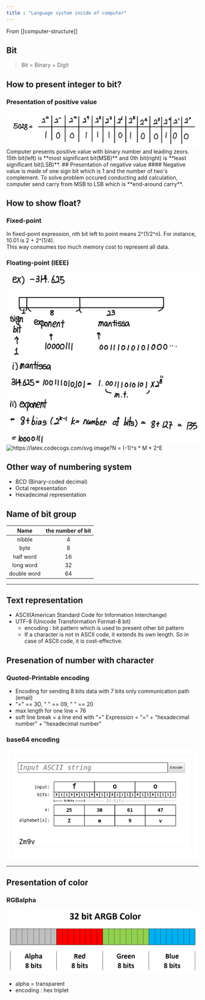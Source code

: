 ```yaml
---
title : "Language system inside of computer"
---
```

From [[computer-structure]]

## Bit
> Bit = Binary + Digit

## How to present integer to bit?
### Presentation of positive value
<img src="../assets/pos_bi.jpeg">
Computer presents positive value with binary number and leading zeors. 15th bit(left) is **most significant bit(MSB)** and 0th bit(right) is **least significant bit(LSB)**.
## Presentation of negative value
#### Negative value is made of one sign bit which is 1 and the number of two's complement. To solve problem occured conducting add calculation, computer send carry from MSB to LSB which is **end-around carry**.

## How to show float?
### Fixed-point
In fixed-point expression, nth bit left to point means 2^(1/2^n). For instance, 10.01 is 2 + 2^(1/4).  
This way consumes too much memory cost to represent all data.
### Floating-point (IEEE)
<img src="../assets/float-point.jpeg">

<img src="https://latex.codecogs.com/svg.image?N&space;=&space;(-1)^s&space;*&space;M&space;*&space;2^E" title="https://latex.codecogs.com/svg.image?N = (-1)^s * M * 2^E" />

## Other way of numbering system
- BCD (Binary-coded decimal)
- Octal representation
- Hexadecimal representation

## Name of bit group

|Name|the number of bit|
|:---:|:---:|
|nibble|4|
|byte|8|
|half word|16|
|long word|32|
|double word|64|

----------

## Text representation
- ASCII(American Standard Code for Information Interchange)
- UTF-8 (Unicode Transformation Format-8 bit)
    - encoding : bit pattern which is used to present other bit pattern
    - If a character is not in ASCII code, it extends its own length. So in case of ASCII code, it is cost-effective. 

## Presenation of number with character
### Quoted-Printable encoding
- Encoding for sending 8 bits data with 7 bits only communication path (email)
- "=" == 3D, "    " == 09, " " == 20
- max length for one line = 76
- soft line break = a line end with "="
Expression = "=" + "hexadecimal number" + "hexadecimal number"

### base64 encoding
<img src="../assets/base64.jpeg">

----------------
## Presentation of color
### RGBalpha
<img src="../assets/argb.png">

-  alpha = transparent
- encoding : hex triplet
